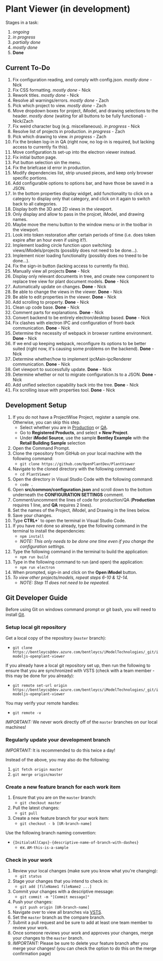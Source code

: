 # Plant Viewer (in development)

Stages in a task:

1. *ongoing*
2. *in progress*
3. *partially done*
4. *mostly done*
5. **Done**

## Current To-Do

1. Fix configuration reading, and comply with config.json. *mostly done* - Nick
2. Fix CSS formatting. *mostly done* - Nick
3. Rework titles. *mostly done* - Nick
4. Resolve all warnings/errors. *mostly done* - Zach
5. Pick which project to view. *mostly done* - Zach
6. Move dropdown boxes for project, iModel, and drawing selections to the header. *mostly done* (waiting for all buttons to be fully functional) - Nick/Zach
7. Fix weird character bug (e.g. miscellaneous). *in progress* - Nick
8. Resolve list of projects in production. *in progress* - Zach
9. Pick which drawing to view. *in progress* - Zach
10. Fix the broken log-in in QA (right now, no log-in is required, but lacking access to currently fix this).
11. Move configuration.ts set-up into the electron viewer instead.
12. Fix initial button page.
13. Put button selection sin the menu.
14. Fix the briefcase id error in production.
15. Modify dependencies list, strip unused pieces, and keep only browser specific portions.
16. Add configurable options to options bar, and have those be saved in a JSON.
17. In the bottom properties display widget, add functionality to click on a category to display only that category, and click on it again to switch back to all categories.
18. Display both the 3D and 2D views in the viewport.
19. Only display and allow to pass in the projcet, iModel, and drawing names.
20. Maybe move the menu button to the window menu or in the toolbar in the viewport.
21. Look into token restoration after certain periods of time (i.e. does token expire after an hour even if using it?).
22. Implement loading circle function upon switching views/iModels/projects (possibly does not need to be done...).
23. Implement nicer loading functionality (possibly does no tneed to be done...).
24. Fix the sign-in button (lacking access to currently fix this).
25. Manually view all projects **Done** - Nick
26. Display only relevant documents in tree, and create new component to replace tree view for plant document models. **Done** - Nick
27. Automatically update on changes. **Done** - Nick
28. Be able to change the views in the viewer. **Done** - Nick
29. Be able to edit properties in the viewer. **Done** - Nick
30. Add scrolling to property. **Done** - Nick
31. Clean up code base. **Done** - Nick
32. Comment parts for explanations. **Done** - Nick
33. Convert backend to be entirely electron/desktop based. **Done** - Nick
34. Fix clashes with electron IPC and configuration of front-back communication. **Done** - Nick
35. Determine the necessity of webpack in browser runtime environment. **Done** - Nick
36. If we end up keeping webpack, reconfigure its options to be better suited (right now, it's causing some problems on the backend). **Done** - Nick
37. Determine whether/how to implement ipcMain-ipcRenderer communication. **Done** - Nick
38. Get viewport to successfully update. **Done** - Nick
39. Determine whether or not to migrate configuration.ts to a JSON. **Done** - Nick
40. Add unified selection capability back into the tree. **Done** - Nick
41. Fix scrolling issue with properties tool. **Done** - Nick

## Development Setup

1. If you do not have a ProjectWise Project, register a sample one. Otherwise, you can skip this step.
   - Select whether you are in [Production](https://imodeljs.github.io/iModelJs-docs-output/getting-started/registration-dashboard/) or [QA](http://builds.bentley.com/prgbuilds/AzureBuilds/iModelJsDocs/public/getting-started/registration-dashboard/).
   - Go to **Registered Products**, and select **+ New Project**.
   - Under **iModel Source**, use the sample **Bentley Example** with the **Retail Building Sample** selection
2. Open the Command Prompt.
3. Clone the rpeository from GitHub on your local machine with the following command:
   - `git clone https://github.com/OpenPlantDev/PlantViewer`
4. Navigate to the cloned directory with the following command:
   - `cd PlantViewer`
5. Open the directory in Visual Studio Code with the following command:
   - `code .`
6. Open **src/common/configuration.json** and scroll down to the bottom underneath the **CONFIGURATION SETTINGS** comment.
7. Comment/uncomment the lines of code for production/QA (**Production** requires 1 line, and **QA** requires 2 lines).
8. Set the names of the Project, iModel, and Drawing in the lines below.
9. Save your changes.
10. Type **CTRL+`** to open the terminal in Visual Studio Code.
11. If you have not done so already, type the following command in the terminal to install the dependencies:
    - `npm install`
    - *NOTE: This only needs to be done one time even if you change the configuration settings.*
12. Type the following command in the terminal to build the application:
    - `npm run build`
13. Type in the following command to run (and open) the application:
    - `npm run electron`
14. When prompted, sign-in and click on the **Open iModel** button.
15. *To view other projects/models, repeat steps 6-10 & 12-14.*
    - *NOTE: Step 11 does not need to be repeated.*

## Git Developer Guide

Before using Git on windows command prompt or git bash, you will need to install [Git](https://git-scm.com/book/en/v2/Getting-Started-Installing-Git).

### **Setup local git repository**

Get a local copy of the repository (`master` branch):

- `git clone https://bentleycs@dev.azure.com/bentleycs/iModelTechnologies/_git/imodeljs-openplant-viewer`

If you already have a local git repository set up, then run the following to ensure that you are synchronized with VSTS (check with a team member - this may be done for you already):

- `git remote set-url origin https://bentleycs@dev.azure.com/bentleycs/iModelTechnologies/_git/imodeljs-openplant-viewer`

You may verify your remote handles:

- `git remote -v`

*IMPORTANT:* We never work directly off of the `master` branches on our local machines!

### **Regularly update your development branch**

*IMPORTANT:* It is recommended to do this twice a day!

Instead of the above, you may also do the following:

1. `git fetch origin master`
2. `git merge origin/master`

### **Create a new feature branch for each work item**

1. Ensure that you are on the `master` branch:
   - `git checkout master`
2. Pull the latest changes:
   - `git pull`
3. Create a new feature branch for your work item:
   - `git checkout - b [UR-branch-name]`

Use the following branch naming convention:

- `{InitialsAllCaps}-{descriptive-name-of-branch-with-dashes}`
  - ex. `AM-this-is-a-sample`

### **Check in your work**

1. Review your local changes (make sure you know what you're changing):
   - `git status`
2. Stage your changes that you intend to check in:
   - `git add [fileName1 fileName2 ...]`
3. Commit your changes with a descriptive message:
   - `git commit -m "[Commit message]"`
4. Push your changes:
   - `git push origin [UR-branch-name]`
5. Navigate over to view all branches via [VSTS](https://bentleycs@dev.azure.com/bentleycs/iModelTechnologies/_git/imodeljs-openplant-viewer).
6. Set the `master` branch as the compare branch.
7. Submit a pull request and be sure to add at least one team member to review your work.
8. Once someone reviews your work and approves your changes, merge your changes to the `master` branch.
9. *IMPORTANT:* Please be sure to delete your feature branch after you merge your changes! (you can check the option to do this on the merge confirmation page)
